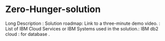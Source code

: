 # Zero-Hunger-solution
Long Description :
Solution roadmap:
Link to a three-minute demo video. :
List of IBM Cloud Services or IBM Systems used in the solution.:
IBM db2 cloud : for database .
